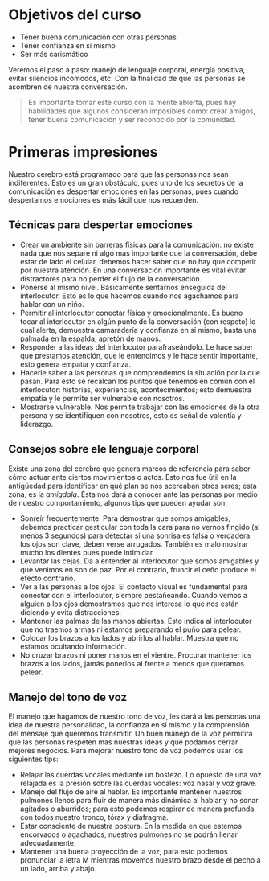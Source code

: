 # Objetivos del curso
* Tener buena comunicación con otras personas
* Tener confianza en sí mismo
* Ser más carismático

Veremos el paso a paso: manejo de lenguaje corporal, energía positiva, evitar silencios incómodos, etc. Con la finalidad de que las personas se asombren de nuestra conversación.

> Es importante tomar este curso con la mente abierta, pues hay habilidades que algunos consideran imposibles como: crear amigos, tener buena comunicación y ser reconocido por la comunidad.

# Primeras impresiones
Nuestro cerebro está programado para que las personas nos sean indiferentes. Esto es un gran obstáculo, pues uno de los secretos de la comunicación es despertar emociones en las personas, pues cuando despertamos emociones es más fácil que nos recuerden.

## Técnicas para despertar emociones
* Crear un ambiente sin barreras físicas para la comunicación: no existe nada que nos separe ni algo mas importante que la conversación, debe estar de lado el celular, debemos hacer saber que no hay que competir por nuestra atención. En una conversación importante es vital evitar distractores para no perder el flujo de la conversación.
* Ponerse al mismo nivel. Básicamente sentarnos enseguida del interlocutor. Esto es lo que hacemos cuando nos agachamos para hablar con un niño.
* Permitir al interlocutor conectar física y emocionalmente. Es bueno tocar al interlocutor en algún punto de la conversación (con respeto) lo cual alerta, demuestra camaradería y confianza en sí mismo, basta una palmada en la espalda, apretón de manos.
* Responder a las ideas del interlocutor parafraseándolo. Le hace saber que prestamos atención, que le entendimos y le hace sentir importante, esto genera empatía y confianza.
* Hacerle saber a las personas que comprendemos la situación por la que pasan. Para esto se recalcan los puntos que tenemos en común con el interlocutor: historias, experiencias, acontecimientos; esto demuestra empatía y le permite ser vulnerable con nosotros.
* Mostrarse vulnerable. Nos permite trabajar con las emociones de la otra persona y se identifiquen con nosotros, esto es señal de valentía y liderazgo.

## Consejos sobre ele lenguaje corporal
Existe una zona del cerebro que genera marcos de referencia para saber cómo actuar ante ciertos movimientos o actos. Esto nos fue útil en la antigüedad para identificar en qué plan se nos acercaban otros seres; esta zona, es la *amígdala*. Ésta nos dará a conocer ante las personas por medio de nuestro comportamiento, algunos tips que pueden ayudar son:
* Sonreír frecuentemente. Para demostrar que somos amigables, debemos practicar gesticular con toda la cara para no vernos fingido (al menos 3 segundos) para detectar si una sonrisa es falsa o verdadera, los ojos son clave, deben verse arrugados. También es malo mostrar mucho los dientes pues puede intimidar.
* Levantar las cejas. Da a entender al interlocutor que somos amigables y que venimos en son de paz. Por el contrario, fruncir el ceño produce el efecto contrario.
* Ver a las personas a los ojos. El contacto visual es fundamental para conectar con el interlocutor, siempre pestañeando. Cuando vemos a alguien a los ojos demostramos que nos interesa lo que nos están diciendo y evita distracciones.
* Mantener las palmas de las manos abiertas. Esto indica al interlocutor que no traemos armas ni estamos preparando el puño para pelear.
* Colocar los brazos a los lados y abrirlos al hablar. Muestra que no estamos ocultando información.
* No cruzar brazos ni poner manos en el vientre. Procurar mantener los brazos a los lados, jamás ponerlos al frente a menos que queramos pelear.

## Manejo del tono de voz
El manejo que hagamos de nuestro tono de voz, les dará a las personas una idea de nuestra personalidad, la confianza en sí mismo y la comprensión del mensaje que queremos transmitir. Un buen manejo de la voz permitirá que las personas respeten mas nuestras ideas y que podamos cerrar mejores negocios. Para mejorar nuestro tono de voz podemos usar los siguientes tips:
* Relajar las cuerdas vocales mediante un bostezo. Lo opuesto de una voz relajada es la presión sobre las cuerdas vocales: voz nasal y voz grave.
* Manejo del flujo de aire al hablar. Es importante mantener nuestros pulmones llenos para fluir de manera más dinámica al hablar y no sonar agitados o aburridos; para esto podemos respirar de manera profunda con todos nuestro tronco, tórax y diafragma.
* Estar consciente de nuestra postura. En la medida en que estemos encorvados o agachados, nuestros pulmones no se podrán llenar adecuadamente.
* Mantener una buena proyección de la voz, para esto podemos pronunciar la letra M mientras movemos nuestro brazo desde el pecho a un lado, arriba y abajo.

